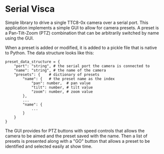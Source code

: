 # Serial Visca

Simple library to drive a single TTC8-0x camera over a serial port. This application implements a simple GUI to allow for camera presets. A preset is a Pan-Tilt-Zoom (PTZ) combination that can be arbitrarily switched by name using the GUI.

When a preset is added or modified, it is added to a pickle file that is native to Python. The data structure looks like this:

```{python}
preset_data_structure = {
    "port": "string", # the serial port the camera is connected to
    "name": "string", # the name of the camera
    "presets": {    # dictionary of presets
        "name": {   # the preset name as the index
            "pan": number,  # pan value
            "tilt": number, # tilt value
            "zoom": number, # zoom value
        },
        ...
        "name": {
            ...
        }
    }
}
```

The GUI provides for PTZ buttons with speed controls that allows the camera to be aimed and the preset saved with the name. Then a list of presets is presented along with a "GO" button that allows a preset to be identified and selected easily at show time.

